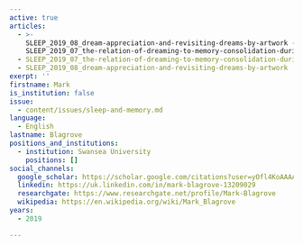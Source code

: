 ```yaml
---
active: true
articles:
  - >-
    SLEEP_2019_08_dream-appreciation-and-revisiting-dreams-by-artwork - >-
    SLEEP_2019_07_the-relation-of-dreaming-to-memory-consolidation-during-sleep
  - SLEEP_2019_07_the-relation-of-dreaming-to-memory-consolidation-during-sleep
  - SLEEP_2019_08_dream-appreciation-and-revisiting-dreams-by-artwork
exerpt: ''
firstname: Mark
is_institution: false
issue:
  - content/issues/sleep-and-memory.md
language:
  - English
lastname: Blagrove
positions_and_institutions:
  - institution: Swansea University
    positions: []
social_channels:
  google_scholar: https://scholar.google.com/citations?user=yOfl4KoAAAAJ&hl=fr
  linkedin: https://uk.linkedin.com/in/mark-blagrove-13209029
  researchgate: https://www.researchgate.net/profile/Mark-Blagrove
  wikipedia: https://en.wikipedia.org/wiki/Mark_Blagrove
years:
  - 2019

---
```

